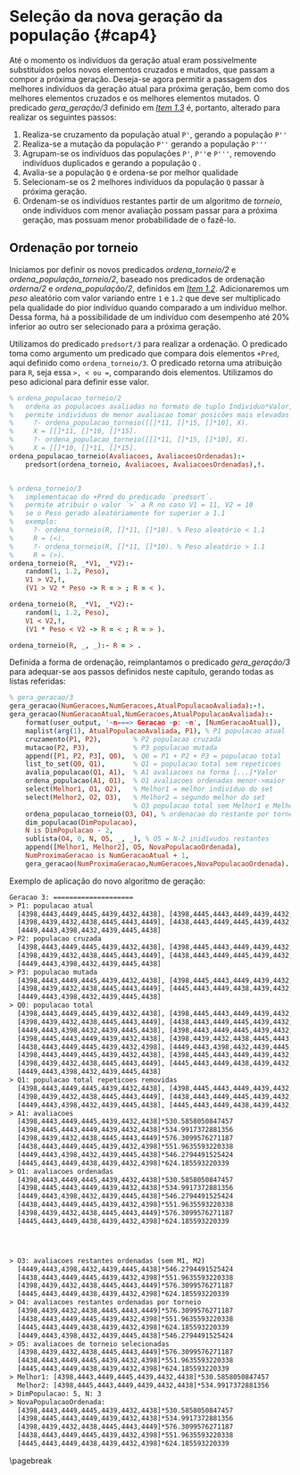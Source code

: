 # Seleção da nova geração da população {#cap4}

Até o momento os indivíduos da geração atual eram possivelmente substituídos
pelos novos elementos cruzados e mutados, que passam a compor a próxima
geração. Deseja-se agora permitir a passagem dos melhores indivíduos da
geração atual para próxima geração, bem como dos melhores elementos cruzados e
os melhores elementos mutados. O predicado _gera_geração/3_ definido em
[_Item 1.3_](#AG) é, portanto, alterado para realizar os seguintes
passos:

1. Realiza-se cruzamento da população atual `P'`, gerando a população `P''`
2. Realiza-se a mutação da população `P''` gerando a população `P'''`
3. Agrupam-se os indivíduos das populações `P'`, `P''`e `P'''`, removendo
   indivíduos duplicados e gerando a população `Q` .
4. Avalia-se a população `Q` e ordena-se por melhor qualidade
5. Selecionam-se os 2 melhores indivíduos da população `Q` passar à próxima
   geração.
6. Ordenam-se os indivíduos restantes partir de um algoritmo de _torneio_, onde
   indivíduos com menor avaliação possam passar para a próxima geração, mas
   possuam menor probabilidade de o fazê-lo.

## Ordenação por torneio

Iniciamos por definir os novos predicados _ordena_torneio/2_ e
_ordena_população_torneio/2_, baseado nos predicados de ordenação _orderna/2_
e _ordena_população/2_, definidos em [_Item 1.2_](#AG). Adicionaremos um
_peso_ aleatório com valor variando entre `1` e `1.2` que deve ser
multiplicado pela qualidade do pior indivíduo quando comparado a um indivíduo
melhor. Dessa forma, há a possibilidade de um indivíduo com desempenho até
20% inferior ao outro ser selecionado para a próxima geração.

Utilizamos do predicado `predsort/3` para realizar a ordenação. O predicado
toma como argumento um predicado que compara dois elementos `+Pred`, aqui
definido como `ordena_torneio/3`. O predicado retorna uma atribuição para `R`,
seja essa `>, < ou =`, comparando dois elementos. Utilizamos do peso adicional
para definir esse valor.

```prolog
% ordena_populacao_torneio/2
%   ordena as populacoes avaliadas no formato de tuplo Individuo*Valor,
%   permite indivíduos de menor avaliacao tomar posicões mais elevadas
%     ?- ordena_populacao_torneio([[]*11, []*15, []*10], X).
%     X = [[]*11, []*10, []*15].
%     ?- ordena_populacao_torneio([[]*11, []*15, []*10], X).
%     X = [[]*10, []*11, []*15].
ordena_populacao_torneio(Avaliacoes, AvaliacoesOrdenadas):-
	predsort(ordena_torneio, Avaliacoes, AvaliacoesOrdenadas),!.


% ordena_torneio/3 
%   implementacao do +Pred do predicado `predsort`.
%   permite atribuir o valor `>` a R no caso V1 = 11, V2 = 10
%   se o Peso gerado aleatóriamente for superior a 1.1
%   exemplo:
%     ?- ordena_torneio(R, []*11, []*10). % Peso aleatório < 1.1
%     R = (<).
%     ?- ordena_torneio(R, []*11, []*10). % Peso aleatório > 1.1
%     R = (>).
ordena_torneio(R, _*V1, _*V2):-
    random(1, 1.2, Peso),
	V1 > V2,!,
	(V1 > V2 * Peso -> R = > ; R = < ).

ordena_torneio(R, _*V1, _*V2):-
    random(1, 1.2, Peso),
	V1 < V2,!,
	(V1 * Peso < V2 -> R = < ; R = > ).

ordena_torneio(R, _, _):- R = > .
```

Definida a forma de ordenação, reimplantamos o predicado _gera_geração/3_
para adequar-se aos passos definidos neste capítulo, gerando todas as listas
referidas:

```prolog
% gera_geracao/3
gera_geracao(NumGeracoes,NumGeracoes,AtualPopulacaoAvaliada):-!.
gera_geracao(NumGeracaoAtual,NumGeracoes,AtualPopulacaoAvaliada):-
	format(user_output, '~n===> Geracao ~p: ~n', [NumGeracaoAtual]),
	maplist(arg(1), AtualPopulacaoAvaliada, P1), % P1 populacao atual
	cruzamento(P1, P2),        % P2 populacao cruzada
	mutacao(P2, P3),           % P3 populacao mutada
    append([P1, P2, P3], Q0),  % Q0 = P1 + P2 + P3 = populacao total
	list_to_set(Q0, Q1),       % Q1 = populacao total sem repeticoes
	avalia_populacao(Q1, A1),  % A1 avaliacoes na forma [...]*Valor
	ordena_populacao(A1, O1),  % O1 avaliacoes ordenadas menor->maior
    select(Melhor1, O1, O2),   % Melhor1 = melhor indivíduo do set
	select(Melhor2, O2, O3),   % Melhor2 = segundo melhor do set
							   % O3 populacao total sem Melhor1 e Melhor2
    ordena_populacao_torneio(O3, O4), % ordenacao do restante por torneio
	dim_populacao(DimPopulacao),
    N is DimPopulacao - 2,
    sublista(O4, 0, N, O5, _, _), % O5 = N-2 inidívudos restantes
	append([Melhor1, Melhor2], O5, NovaPopulacaoOrdenada),
	NumProximaGeracao is NumGeracaoAtual + 1,
	gera_geracao(NumProximaGeracao,NumGeracoes,NovaPopulacaoOrdenada).
```

Exemplo de aplicação do novo algoritmo de geração:

```txt
Geracao 3: ==================== 
> P1: populacao atual 
  [4398,4443,4449,4445,4439,4432,4438], [4398,4445,4443,4449,4439,4432,4438]
  [4398,4439,4432,4438,4445,4443,4449], [4438,4443,4449,4445,4439,4432,4398]
  [4449,4443,4398,4432,4439,4445,4438]
> P2: populacao cruzada 
  [4398,4443,4449,4445,4439,4432,4438], [4398,4445,4443,4449,4439,4432,4438]
  [4398,4439,4432,4438,4445,4443,4449], [4438,4443,4449,4445,4439,4432,4398]
  [4449,4443,4398,4432,4439,4445,4438]
> P3: populacao mutada 
  [4398,4443,4449,4445,4439,4432,4438], [4398,4445,4443,4449,4439,4432,4438]
  [4398,4439,4432,4438,4445,4443,4449], [4445,4443,4449,4438,4439,4432,4398]
  [4449,4443,4398,4432,4439,4445,4438]
> Q0: populacao total 
  [4398,4443,4449,4445,4439,4432,4438], [4398,4445,4443,4449,4439,4432,4438]
  [4398,4439,4432,4438,4445,4443,4449], [4438,4443,4449,4445,4439,4432,4398]
  [4449,4443,4398,4432,4439,4445,4438], [4398,4443,4449,4445,4439,4432,4438]
  [4398,4445,4443,4449,4439,4432,4438], [4398,4439,4432,4438,4445,4443,4449]
  [4438,4443,4449,4445,4439,4432,4398], [4449,4443,4398,4432,4439,4445,4438]
  [4398,4443,4449,4445,4439,4432,4438], [4398,4445,4443,4449,4439,4432,4438]
  [4398,4439,4432,4438,4445,4443,4449], [4445,4443,4449,4438,4439,4432,4398]
  [4449,4443,4398,4432,4439,4445,4438]
> Q1: populacao total repeticoes removidas 
  [4398,4443,4449,4445,4439,4432,4438], [4398,4445,4443,4449,4439,4432,4438]
  [4398,4439,4432,4438,4445,4443,4449], [4438,4443,4449,4445,4439,4432,4398]
  [4449,4443,4398,4432,4439,4445,4438], [4445,4443,4449,4438,4439,4432,4398]
> A1: avaliacoes 
  [4398,4443,4449,4445,4439,4432,4438]*530.5858050847457
  [4398,4445,4443,4449,4439,4432,4438]*534.9917372881356
  [4398,4439,4432,4438,4445,4443,4449]*576.3099576271187
  [4438,4443,4449,4445,4439,4432,4398]*551.9635593220338
  [4449,4443,4398,4432,4439,4445,4438]*546.2794491525424
  [4445,4443,4449,4438,4439,4432,4398]*624.185593220339
> O1: avaliacoes ordenadas 
  [4398,4443,4449,4445,4439,4432,4438]*530.5858050847457
  [4398,4445,4443,4449,4439,4432,4438]*534.9917372881356
  [4449,4443,4398,4432,4439,4445,4438]*546.2794491525424
  [4438,4443,4449,4445,4439,4432,4398]*551.9635593220338
  [4398,4439,4432,4438,4445,4443,4449]*576.3099576271187
  [4445,4443,4449,4438,4439,4432,4398]*624.185593220339




> O3: avaliacoes restantes ordenadas (sem M1, M2) 
  [4449,4443,4398,4432,4439,4445,4438]*546.2794491525424
  [4438,4443,4449,4445,4439,4432,4398]*551.9635593220338
  [4398,4439,4432,4438,4445,4443,4449]*576.3099576271187
  [4445,4443,4449,4438,4439,4432,4398]*624.185593220339
> O4: avaliacoes restantes ordenadas por torneio 
  [4398,4439,4432,4438,4445,4443,4449]*576.3099576271187
  [4438,4443,4449,4445,4439,4432,4398]*551.9635593220338
  [4445,4443,4449,4438,4439,4432,4398]*624.185593220339
  [4449,4443,4398,4432,4439,4445,4438]*546.2794491525424
> O5: avaliacoes de torneio selecionadas 
  [4398,4439,4432,4438,4445,4443,4449]*576.3099576271187
  [4438,4443,4449,4445,4439,4432,4398]*551.9635593220338
  [4445,4443,4449,4438,4439,4432,4398]*624.185593220339
> Melhor1: [4398,4443,4449,4445,4439,4432,4438]*530.5858050847457
  Melhor2: [4398,4445,4443,4449,4439,4432,4438]*534.9917372881356
> DimPopulacao: 5, N: 3
> NovaPopulacaoOrdenada: 
  [4398,4443,4449,4445,4439,4432,4438]*530.5858050847457
  [4398,4445,4443,4449,4439,4432,4438]*534.9917372881356
  [4398,4439,4432,4438,4445,4443,4449]*576.3099576271187
  [4438,4443,4449,4445,4439,4432,4398]*551.9635593220338
  [4445,4443,4449,4438,4439,4432,4398]*624.185593220339
```

\pagebreak
